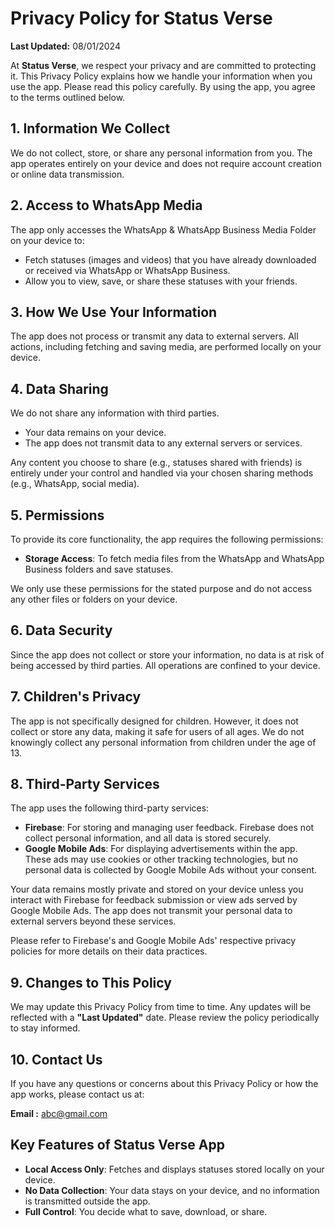 # Privacy Policy for Status Verse

**Last Updated:** 08/01/2024

 At **Status Verse**, we respect your privacy and are committed to protecting it. This Privacy Policy
 explains how we handle your information when you use the app. Please read this policy carefully. By
 using the app, you agree to the terms outlined below.

 ##  1. Information We Collect
 We do not collect, store, or share any personal information from you. The app operates entirely on
 your device and does not require account creation or online data transmission.

 ## 2. Access to WhatsApp Media
 The app only accesses the WhatsApp & WhatsApp Business Media Folder on your device to:  
 - Fetch statuses (images and videos) that you have already downloaded or received via WhatsApp or WhatsApp Business.
 - Allow you to view, save, or share these statuses with your friends.

## 3. How We Use Your Information
The app does not process or transmit any data to external servers. All actions, including fetching and saving media, are performed locally on your device.

## 4. Data Sharing
We do not share any information with third parties.

- Your data remains on your device.
- The app does not transmit data to any external servers or services.

Any content you choose to share (e.g., statuses shared with friends) is entirely under your control and handled via your chosen sharing methods (e.g., WhatsApp, social media).

## 5. Permissions
To provide its core functionality, the app requires the following permissions:  
- **Storage Access**: To fetch media files from the WhatsApp and WhatsApp Business folders and save statuses.

We only use these permissions for the stated purpose and do not access any other files or folders on your device.

## 6. Data Security
Since the app does not collect or store your information, no data is at risk of being accessed by third parties. All operations are confined to your device.

## 7. Children's Privacy
The app is not specifically designed for children. However, it does not collect or store any data, making it safe for users of all ages. We do not knowingly collect any personal information from children under the age of 13.

## 8. Third-Party Services
The app uses the following third-party services:
- **Firebase**: For storing and managing user feedback. Firebase does not collect personal information, and all data is stored securely.  
- **Google Mobile Ads**: For displaying advertisements within the app. These ads may use cookies or other tracking technologies, but no personal data is collected by Google Mobile Ads without your consent.

Your data remains mostly private and stored on your device unless you interact with Firebase for feedback submission or view ads served by Google Mobile Ads. The app does not transmit your personal data to external servers beyond these services.

Please refer to Firebase's and Google Mobile Ads' respective privacy policies for more details on their data practices.

## 9. Changes to This Policy
We may update this Privacy Policy from time to time. Any updates will be reflected with a **"Last Updated"** date. Please review the policy periodically to stay informed.

## 10. Contact Us
If you have any questions or concerns about this Privacy Policy or how the app works, please contact us at:  

**Email :** abc@gmail.com

## Key Features of Status Verse App
- **Local Access Only**: Fetches and displays statuses stored locally on your device.  
- **No Data Collection**: Your data stays on your device, and no information is transmitted outside the app.  
- **Full Control**: You decide what to save, download, or share.
